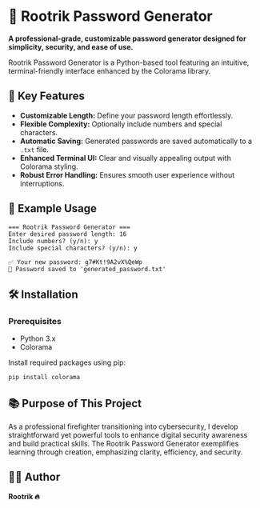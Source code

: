# 🔐 Rootrik Password Generator

**A professional-grade, customizable password generator designed for simplicity, security, and ease of use.**

Rootrik Password Generator is a Python-based tool featuring an intuitive, terminal-friendly interface enhanced by the Colorama library.

## 🚀 Key Features

- **Customizable Length:** Define your password length effortlessly.
- **Flexible Complexity:** Optionally include numbers and special characters.
- **Automatic Saving:** Generated passwords are saved automatically to a `.txt` file.
- **Enhanced Terminal UI:** Clear and visually appealing output with Colorama styling.
- **Robust Error Handling:** Ensures smooth user experience without interruptions.

## 🧪 Example Usage
```
=== Rootrik Password Generator ===
Enter desired password length: 16
Include numbers? (y/n): y
Include special characters? (y/n): y

✅ Your new password: g7#Kt!9A2vX%QeWp
💾 Password saved to 'generated_password.txt'
```

## 🛠️ Installation

### Prerequisites
- Python 3.x
- Colorama

Install required packages using pip:
```bash
pip install colorama
```

## 📚 Purpose of This Project

As a professional firefighter transitioning into cybersecurity, I develop straightforward yet powerful tools to enhance digital security awareness and build practical skills. The Rootrik Password Generator exemplifies learning through creation, emphasizing clarity, efficiency, and security.

## 👨‍💻 Author

**Rootrik 🔥**
